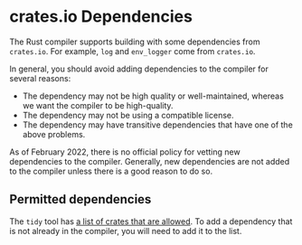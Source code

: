 # crates.io Dependencies

The Rust compiler supports building with some dependencies from `crates.io`.
For example, `log` and `env_logger` come from `crates.io`.

In general, you should avoid adding dependencies to the compiler for several
reasons:

- The dependency may not be high quality or well-maintained, whereas we want
  the compiler to be high-quality.
- The dependency may not be using a compatible license.
- The dependency may have transitive dependencies that have one of the above
  problems.

As of <!-- date-check --> February 2022, there is no official policy for vetting
new dependencies to the compiler. Generally, new dependencies are not added
to the compiler unless there is a good reason to do so.

## Permitted dependencies

The `tidy` tool has [a list of crates that are allowed]. To add a
dependency that is not already in the compiler, you will need to add it to the list.

[a list of crates that are allowed]: https://github.com/rust-lang/rust/blob/9d1b2106e23b1abd32fce1f17267604a5102f57a/src/tools/tidy/src/deps.rs#L73

